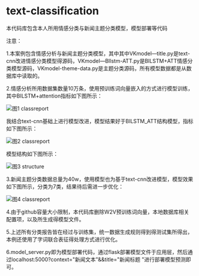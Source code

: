 # text-classification
本代码库包含本人所用情感分类与新闻主题分类模型，模型部署等代码

注意：

1.本案例包含情感分析与新闻主题分类模型，其中其中VKmodel—title.py是text-cnn改进情感分类模型得源码，VKmodel—BIlstm-ATT.py是BILSTM+ATT情感分类模型源码，VKmodel-theme-data.py是主题分类源码，所有模型数据都是从数据库中读取的。

2.情感分析所用数据集数量10万条，使用预训练词向量嵌入的方式进行模型训练，其中BILSTM+attention指标如下图所示： 

![图1 classreport](https://github.com/yanhan19940405/text-classification/blob/master/image/bilstmatt.png)

我结合text-cnn基础上进行模型改进，模型结果好于BILSTM_ATT结构模型，指标如下图所示： 

![图2 classreport](https://github.com/yanhan19940405/text-classification/blob/master/image/1.png)

模型结构如下图所示：  

![图3 structure](https://github.com/yanhan19940405/text-classification/blob/master/image/structure.png)

3.新闻主题分类数据总量为40w，使用模型也为基于text-cnn改进模型，模型效果如下图所示，分类为7类，结果待后需进一步优化：  

![图4 classreport](https://github.com/yanhan19940405/text-classification/blob/master/image/theme.png)

4.由于github容量大小限制，本代码库删除W2V预训练词向量，本地数据库相关配置项，以及所生成得模型文件。

5.上述所有分类报告皆在经过与训练集，统一数据生成规则得到得测试集所得出，本例还使用了字词联合表征得处理方式进行优化。  

6.model_server.py即为模型部署代码，通过flask部署模型文件于应用层，然后通过localhost:5000?context="新闻文本"&&title="新闻标题 "进行部署模型预测即可。
